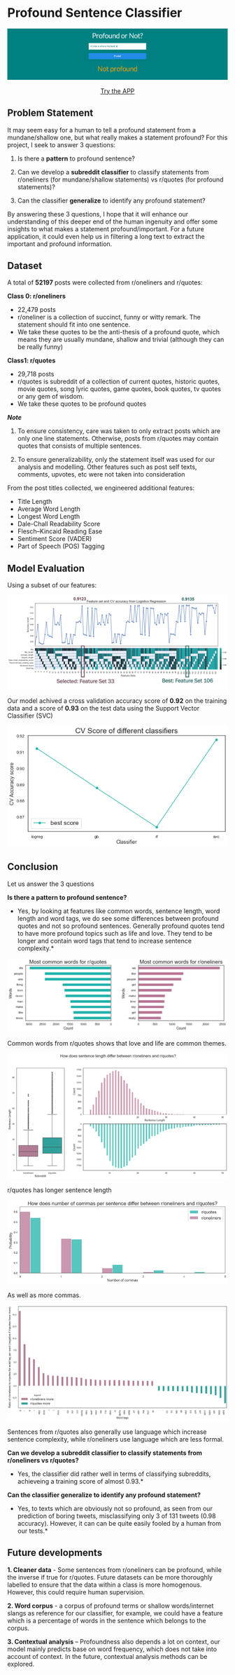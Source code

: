# Profound Sentence Classifier

![App](./assets/app.png)
<div align="center">
    <a href="https://profoundornot.herokuapp.com/">Try the APP</a>
 </div>

## Problem Statement

It may seem easy for a human to tell a profound statement from a mundane/shallow one, but what really makes a statement profound? For this project, I seek to answer 3 questions:

1. Is there a **pattern** to profound sentence?

2. Can we develop a **subreddit classifier** to classify statements from r/oneliners (for mundane/shallow statements) vs r/quotes (for profound statements)?

3. Can the classifier **generalize** to identify any profound statement?

By answering these 3 questions, I hope that it will enhance our understanding of this deeper end of the human ingenuity and offer some insights to what makes a statement profound/important. For a future application, it could even help us in filtering a long text to extract the important and profound information.

## Dataset

A total of **52197** posts were collected from r/oneliners and r/quotes:

**Class 0: r/oneliners**
- 22,479 posts
- r/oneliner is a collection of succinct, funny or witty remark. The statement should fit into one sentence.
- We take these quotes to be the anti-thesis of a profound quote, which means they are usually mundane, shallow and trivial (although they can be really funny)

**Class1: r/quotes**
- 29,718 posts
- r/quotes is subreddit of a collection of current quotes, historic quotes, movie quotes, song lyric quotes, game quotes, book quotes, tv quotes or any gem of wisdom.
- We take these quotes to be profound quotes

***Note***

1. To ensure consistency, care was taken to only extract posts which are only one line statements. Otherwise, posts from r/quotes may contain quotes that consists of multiple sentences.

2. To ensure generalizability, only the statement itself was used for our analysis and modelling. Other features such as post self texts, comments, upvotes, etc were not taken into consideration

From the post titles collected, we engineered additional features: 

- Title Length
- Average Word Length
- Longest Word Length
- Dale-Chall Readability Score
- Flesch–Kincaid Reading Ease
- Sentiment Score (VADER)
- Part of Speech (POS) Tagging

## Model Evaluation

Using a subset of our features: 

![feature_selection](./assets/feature_selection.png)

Our model achived a cross validation accuracy score of **0.92** on the training data and a score of **0.93** on the test data using the Support Vector Classifier (SVC) 

![model_score](./assets/model_score.png)

## Conclusion

Let us answer the 3 questions

**Is there a pattern to profound sentence?**

* Yes, by looking at features like common words, sentence length, word length and word tags, we do see some differences between profound quotes and not so profound sentences. Generally profound quotes tend to have more profound topics such as life and love. They tend to be longer and contain word tags that tend to increase sentence complexity.*


![common_words](./assets/most_common_words.png) 

Common words from r/quotes shows that love and life are common themes.

![sentence length](./assets/sentece_length.png) 

r/quotes has longer sentence length

![commas](./assets/commas.png) 

As well as more commas.

![word_tags](./assets/word_tag_plt.png) 

Sentences from r/quotes also generally use language which increase sentence complexity, while r/oneliners use language which are less formal.


**Can we develop a subreddit classifier to classify statements from r/oneliners vs r/quotes?**
* Yes, the classifier did rather well in terms of classifying subreddits, achieveing a training score of almost 0.93.*



**Can the classifier generalize to identify any profound statement?**
* Yes, to texts which are obviously not so profound, as seen from our prediction of boring tweets, misclassifying only 3 of 131 tweets (0.98 accuracy). However, it can can be quite easily fooled by a human from our tests.*


## Future developments

**1. Cleaner data** - Some sentences from r/oneliners can be profound, while the inverse if true for r/quotes. Future datasets can be more thoroughly labelled to ensure that the data within a class is more homogenous. However, this could require human supervision. 


**2. Word corpus** - a corpus of profound terms or shallow words/internet slangs as reference for our classifier, for example, we could have a feature which is a percentage of words in the sentence which belongs to the corpus.


**3. Contextual analysis** – Profoundness also depends a lot on context, our model mainly predicts base on word frequency, which does not take into account of context. In the future, contextual analysis methods can be explored. 
